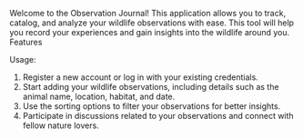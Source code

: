 Welcome to the Observation Journal! This application allows you to track, catalog, and analyze your wildlife observations with ease. This tool will help you record your experiences and gain insights into the wildlife around you.
Features

Usage:
1. Register a new account or log in with your existing credentials.
2. Start adding your wildlife observations, including details such as the animal name, location, habitat, and date.
3. Use the sorting options to filter your observations for better insights.
4. Participate in discussions related to your observations and connect with fellow nature lovers.